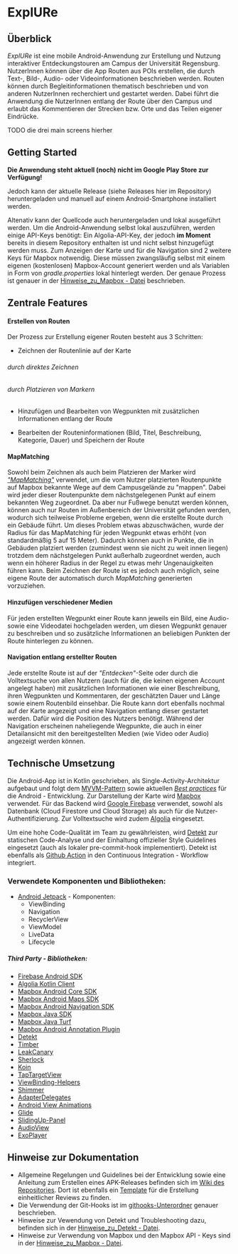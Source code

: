 # ExplURe

## Überblick

*ExplURe* ist eine mobile Android-Anwendung zur Erstellung und Nutzung interaktiver
Entdeckungstouren am Campus der Universität Regensburg. NutzerInnen können über die App Routen aus POIs erstellen, die durch Text-, Bild-, Audio- oder Videoinformationen beschrieben werden. Routen können durch Begleitinformationen thematisch beschrieben und von anderen NutzerInnen recherchiert und gestartet werden. Dabei führt die Anwendung die NutzerInnen entlang der Route über den Campus und erlaubt das Kommentieren der Strecken bzw. Orte und das Teilen eigener Eindrücke.  

TODO die drei main screens hierher

## Getting Started

**Die Anwendung steht aktuell (noch) nicht im Google Play Store zur Verfügung!**

Jedoch kann der aktuelle Release (siehe Releases hier im Repository) heruntergeladen und manuell auf einem Android-Smartphone installiert werden.

Altenativ kann der Quellcode auch heruntergeladen und lokal ausgeführt werden. Um die Android-Anwendung selbst lokal auszuführen, werden einige API-Keys benötigt:
Ein Algolia-API-Key, der jedoch **im Moment** bereits in diesem Repository enthalten ist und nicht selbst hinzugefügt werden muss.
Zum Anzeigen der Karte und für die Navigation sind 2 weitere Keys für Mapbox notwendig. Diese müssen zwangsläufig selbst mit einem eigenen (kostenlosen) Mapbox-Account generiert werden und als Variablen in Form von *gradle.properties* lokal hinterlegt werden. Der genaue Prozess ist genauer in der [Hinweise_zu_Mapbox - Datei](./Hinweise_zu_Mapbox.md) beschrieben.

## Zentrale Features

#### Erstellen von Routen
Der Prozess zur Erstellung eigener Routen besteht aus 3 Schritten:
* Zeichnen der Routenlinie auf der Karte
###### durch direktes Zeichnen

###### durch Platzieren von Markern

* Hinzufügen und Bearbeiten von Wegpunkten mit zusätzlichen Informationen entlang der Route

* Bearbeiten der Routeninformationen (Bild, Titel, Beschreibung, Kategorie, Dauer) und Speichern der Route

#### MapMatching

Sowohl beim Zeichnen als auch beim Platzieren der Marker wird [*"MapMatching"*](https://docs.mapbox.com/help/glossary/map-matching-api/) verwendet, um die vom Nutzer platzierten Routenpunkte auf Mapbox bekannte Wege auf dem Campusgelände zu "mappen". Dabei wird jeder dieser Routenpunkte dem nächstgelegenen Punkt auf einem bekannten Weg zugeordnet. Da aber nur Fußwege benutzt werden können, können auch nur Routen im Außenbereich der Universität gefunden werden, wodurch sich teilweise Probleme ergeben, wenn die erstellte Route durch ein Gebäude führt. Um dieses Problem etwas abzuschwächen, wurde der Radius für das MapMatching für jeden Wegpunkt etwas erhöht (von standardmäßig 5 auf 15 Meter). Dadurch können auch in Punkte, die in Gebäuden platziert werden (zumindest wenn sie nicht zu weit innen liegen) trotzdem dem nächstgelegen Punkt außerhalb zugeordnet werden, auch wenn ein höherer Radius in der Regel zu etwas mehr Ungenauigkeiten führen kann. Beim Zeichnen der Route ist es jedoch auch möglich, seine eigene Route der automatisch durch *MapMatching* generierten vorzuziehen.

#### Hinzufügen verschiedener Medien

Für jeden erstellten Wegpunkt einer Route kann jeweils ein Bild, eine Audio- sowie eine Videodatei hochgeladen werden, um diesen Wegpunkt genauer zu beschreiben und so zusätzliche Informationen an beliebigen Punkten der Route hinterlegen zu können.

#### Navigation entlang erstellter Routen
Jede erstellte Route ist auf der *"Entdecken"*-Seite oder durch die Volltextsuche von allen Nutzern (auch für die, die keinen eigenen Account angelegt haben) mit zusätzlichen Informationen wie einer Beschreibung, ihren Wegpunkten und Kommentaren, der geschätzten Dauer und Länge sowie einem Routenbild einsehbar. Die Route kann dort ebenfalls nochmal auf der Karte angezeigt und eine Navigation entlang dieser gestartet werden. Dafür wird die Position des Nutzers benötigt. Während der Navigation erscheinen naheliegende Wegpunkte, die auch in einer Detailansicht mit den bereitgestellten Medien (wie Video oder Audio) angezeigt werden können.

## Technische Umsetzung

Die Android-App ist in Kotlin geschrieben, als Single-Activity-Architektur aufgebaut und folgt dem [MVVM-Pattern](https://en.wikipedia.org/wiki/Model%E2%80%93view%E2%80%93viewmodel) sowie aktuellen [*Best practices*](https://developer.android.com/jetpack/guide) für die Android - Entwicklung.
Zur Darstellung der Karte wird [Mapbox](https://www.mapbox.com/) verwendet.
Für das Backend wird [Google Firebase](https://firebase.google.com/?hl=en) verwendet, sowohl als Datenbank (Cloud Firestore und Cloud Storage) als auch für die Nutzer-Authentifizierung. Zur Volltextsuche wird zudem [Algolia](https://www.algolia.com/) eingesetzt.

Um eine hohe Code-Qualität im Team zu gewährleisten, wird [Detekt](https://detekt.github.io/detekt/) zur statischen Code-Analyse und der Einhaltung offizieller Style Guidelines eingesetzt (auch als lokaler pre-commit-hook implementiert). Detekt ist ebenfalls als [Github Action](./.github/workflows) in den Continuous Integration - Workflow integriert.

### Verwendete Komponenten und Bibliotheken:

* [Android Jetpack](https://developer.android.com/jetpack) - Komponenten:
    - ViewBinding
    - Navigation
    - RecyclerView
    - ViewModel
    - LiveData
    - Lifecycle

##### Third Party - Bibliotheken:

* [Firebase Android SDK](https://firebase.google.com/docs/android/setup?hl=en)
* [Algolia Kotlin Client](https://github.com/algolia/algoliasearch-client-kotlin)
* [Mapbox Android Core SDK](https://docs.mapbox.com/android/core/guides/)
* [Mapbox Android Maps SDK](https://docs.mapbox.com/android/maps/guides/)
* [Mapbox Android Navigation SDK](https://docs.mapbox.com/android/navigation/guides/)
* [Mapbox Java SDK](https://docs.mapbox.com/android/java/guides/)
* [Mapbox Java Turf](https://docs.mapbox.com/android/java/guides/turf/)
* [Mapbox Android Annotation Plugin](https://docs.mapbox.com/android/plugins/guides/annotation/)
* [Detekt](https://github.com/detekt/detekt)
* [Timber](https://github.com/JakeWharton/timber)
* [LeakCanary](https://square.github.io/leakcanary/)
* [Sherlock](https://github.com/ajitsing/Sherlock)
* [Koin](https://insert-koin.io/)
* [TapTargetView](https://github.com/KeepSafe/TapTargetView)
* [ViewBinding-Helpers](https://github.com/FunkyMuse/KAHelpers/tree/master/viewbinding)
* [Shimmer](https://github.com/facebook/shimmer-android)
* [AdapterDelegates](https://github.com/sockeqwe/AdapterDelegates)
* [Android View Animations](https://github.com/daimajia/AndroidViewAnimations)
* [Glide](https://github.com/bumptech/glide)
* [SlidingUp-Panel](https://github.com/umano/AndroidSlidingUpPanel)
* [AudioView](https://github.com/4eRTuk/audioview)
* [ExoPlayer](https://github.com/google/ExoPlayer)

## Hinweise zur Dokumentation

* Allgemeine Regelungen und Guidelines bei der Entwicklung sowie eine Anleitung zum Erstellen eines APK-Releases befinden sich im [Wiki des Repositories](https://github.com/UniRegensburg/unsere-app-fur-die-universitat-regensburg-campus-guide/wiki). Dort ist ebenfalls ein [Template](https://github.com/UniRegensburg/unsere-app-fur-die-universitat-regensburg-campus-guide/wiki/Checkliste---Pull-Request-Review) für die Erstellung einheitlicher Reviews zu finden. 
* Die Verwendung der Git-Hooks ist im [githooks-Unterordner](./githooks) genauer beschrieben.
* Hinweise zur Vewendung von Detekt und Troubleshooting dazu, befinden sich in der [Hinweise_zu_Detekt - Datei](./Hinweise_zu_Detekt.md).
* Hinweise zur Verwendung von Mapbox und den Mapbox API - Keys sind in der [Hinweise_zu_Mapbox - Datei](./Hinweise_zu_Mapbox.md).
